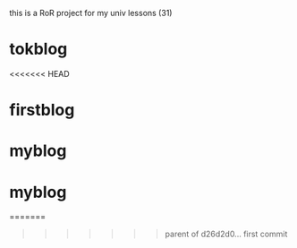 this is a RoR project for my univ lessons (31)
# tokblog
<<<<<<< HEAD
# firstblog
# myblog
# myblog
=======
>>>>>>> parent of d26d2d0... first commit
